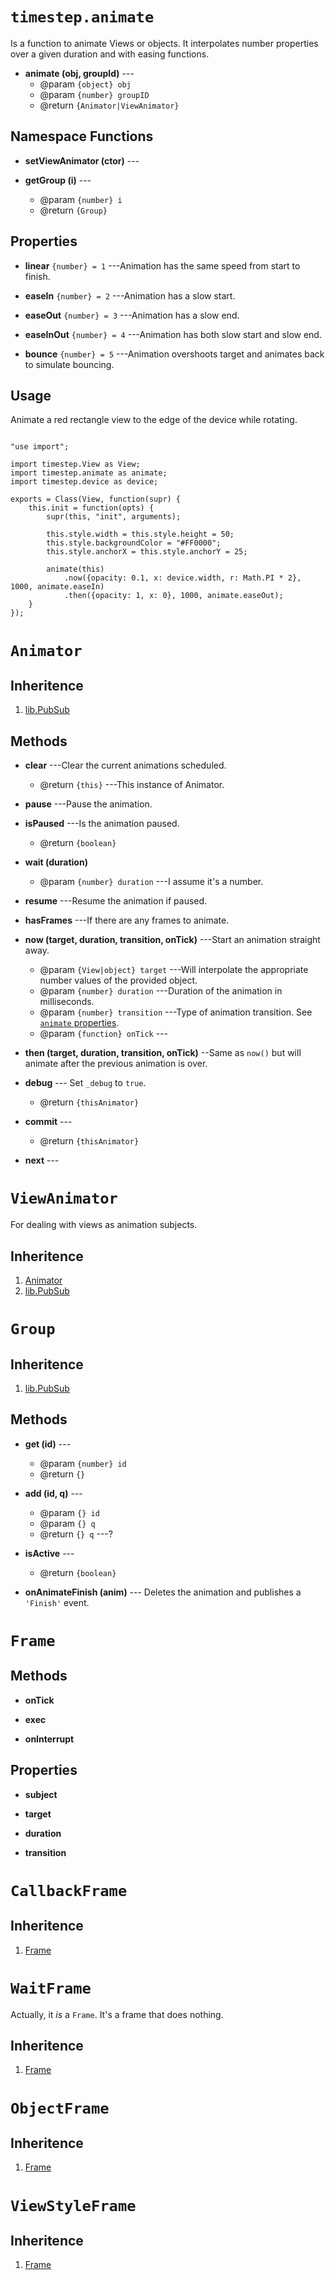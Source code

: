 # `timestep.animate`

Is a function to animate Views or objects. It interpolates number properties over a given duration and with easing functions.

* __animate (obj, groupId)__ ---
	* @param `{object} obj`
	* @param `{number} groupID`
	* @return `{Animator|ViewAnimator}`


## Namespace Functions

* __setViewAnimator (ctor)__ ---

* __getGroup (i)__ ---
	* @param `{number} i`
	* @return `{Group}`

## Properties

* __linear__ `{number} = 1` ---Animation has the same speed from start to finish.

* __easeIn__ `{number} = 2` ---Animation has a slow start.

* __easeOut__ `{number} = 3` ---Animation has a slow end.

* __easeInOut__ `{number} = 4` ---Animation has both slow start and slow end.

* __bounce__ `{number} = 5` ---Animation overshoots target and animates back to simulate bouncing.

## Usage

Animate a red rectangle view to the edge of the device while rotating.

~~~

"use import";

import timestep.View as View;
import timestep.animate as animate;
import timestep.device as device;

exports = Class(View, function(supr) {
    this.init = function(opts) {
        supr(this, "init", arguments);

        this.style.width = this.style.height = 50;
        this.style.backgroundColor = "#FF0000";
        this.style.anchorX = this.style.anchorY = 25;
        
        animate(this)
            .now({opacity: 0.1, x: device.width, r: Math.PI * 2}, 1000, animate.easeIn)
            .then({opacity: 1, x: 0}, 1000, animate.easeOut);
    }   
});
~~~

# `Animator` 

## Inheritence

1. [lib.PubSub](./lib-pubsub.html)

## Methods

* __clear__ ---Clear the current animations scheduled.
	* @return `{this}` ---This instance of Animator.

* __pause__ ---Pause the animation.

* __isPaused__ ---Is the animation paused.
	* @return `{boolean}`

* __wait (duration)__
	* @param `{number} duration` ---I assume it's a number.

* __resume__ ---Resume the animation if paused.

* __hasFrames__ ---If there are any frames to animate.

* __now (target, duration, transition, onTick)__ ---Start an animation straight away.
	* @param `{View|object} target` ---Will interpolate the appropriate number values of the provided object.
	* @param `{number} duration` ---Duration of the animation in milliseconds.
	* @param `{number} transition` ---Type of animation transition. See [`animate` properties](#properties).
	* @param `{function} onTick` ---

* __then (target, duration, transition, onTick)__ --Same as `now()` but will animate after the previous animation is over.

* __debug__ --- Set `_debug` to `true`.
	* @return `{thisAnimator}`

* __commit__ ---
	* @return `{thisAnimator}`

* __next__ ---

# `ViewAnimator` 

For dealing with views as animation subjects.

## Inheritence

1. [Animator](#animator)
2. [lib.PubSub](./lib-pubsub.html)

# `Group` 

## Inheritence

1. [lib.PubSub](./lib-pubsub.html)

## Methods

* __get (id)__ ---
	* @param `{number} id`
	* @return `{}`

* __add (id, q)__ ---
	* @param `{} id`
	* @param `{} q`
	* @return `{} q` ---?

* __isActive__ ---
	* @return `{boolean}`

* __onAnimateFinish (anim)__ --- Deletes the animation and publishes a `'Finish'` event.

# `Frame`

## Methods

* __onTick__

* __exec__

* __onInterrupt__

## Properties

* __subject__

* __target__

* __duration__

* __transition__


# `CallbackFrame` 

## Inheritence

1. [Frame](#frame)

# `WaitFrame` 

Actually, it *is* a `Frame`. It's a frame that does nothing.

## Inheritence

1. [Frame](#frame)

# `ObjectFrame` 

## Inheritence

1. [Frame](#frame)

# `ViewStyleFrame` 

## Inheritence

1. [Frame](#frame)


